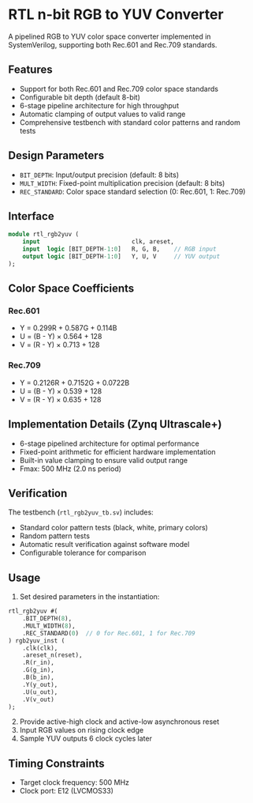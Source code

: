 # RTL n-bit RGB to YUV Converter

A pipelined RGB to YUV color space converter implemented in SystemVerilog, supporting both Rec.601 and Rec.709 standards.

## Features

- Support for both Rec.601 and Rec.709 color space standards
- Configurable bit depth (default 8-bit)
- 6-stage pipeline architecture for high throughput
- Automatic clamping of output values to valid range
- Comprehensive testbench with standard color patterns and random tests

## Design Parameters

- `BIT_DEPTH`: Input/output precision (default: 8 bits)
- `MULT_WIDTH`: Fixed-point multiplication precision (default: 8 bits)
- `REC_STANDARD`: Color space standard selection (0: Rec.601, 1: Rec.709)

## Interface

```systemverilog
module rtl_rgb2yuv (
    input                          clk, areset,
    input  logic [BIT_DEPTH-1:0]   R, G, B,    // RGB input
    output logic [BIT_DEPTH-1:0]   Y, U, V     // YUV output
);
```

## Color Space Coefficients

### Rec.601
- Y = 0.299R + 0.587G + 0.114B
- U = (B - Y) × 0.564 + 128
- V = (R - Y) × 0.713 + 128

### Rec.709
- Y = 0.2126R + 0.7152G + 0.0722B
- U = (B - Y) × 0.539 + 128
- V = (R - Y) × 0.635 + 128

## Implementation Details (Zynq Ultrascale+)

- 6-stage pipelined architecture for optimal performance
- Fixed-point arithmetic for efficient hardware implementation
- Built-in value clamping to ensure valid output range
- Fmax: 500 MHz (2.0 ns period)

## Verification

The testbench (`rtl_rgb2yuv_tb.sv`) includes:
- Standard color pattern tests (black, white, primary colors)
- Random pattern tests
- Automatic result verification against software model
- Configurable tolerance for comparison

## Usage

1. Set desired parameters in the instantiation:
```systemverilog
rtl_rgb2yuv #(
    .BIT_DEPTH(8),
    .MULT_WIDTH(8),
    .REC_STANDARD(0)  // 0 for Rec.601, 1 for Rec.709
) rgb2yuv_inst (
    .clk(clk),
    .areset_n(reset),
    .R(r_in),
    .G(g_in),
    .B(b_in),
    .Y(y_out),
    .U(u_out),
    .V(v_out)
);
```

2. Provide active-high clock and active-low asynchronous reset
3. Input RGB values on rising clock edge
4. Sample YUV outputs 6 clock cycles later

## Timing Constraints

- Target clock frequency: 500 MHz
- Clock port: E12 (LVCMOS33)

